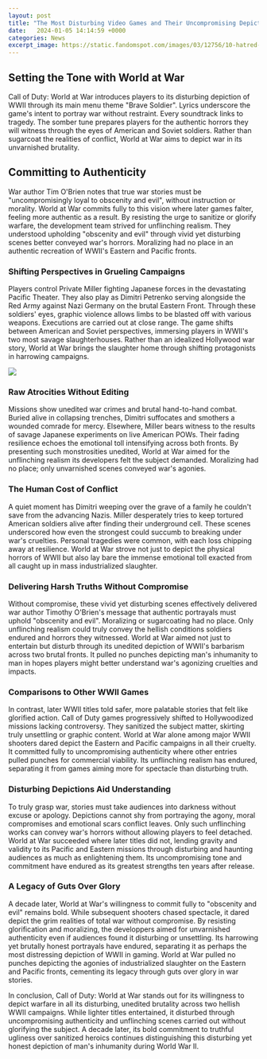 ```yaml
---
layout: post
title: "The Most Disturbing Video Games and Their Uncompromising Depictions of War"
date:   2024-01-05 14:14:59 +0000
categories: News
excerpt_image: https://static.fandomspot.com/images/03/12756/10-hatred-game-screenshot.jpg
---
```

## Setting the Tone with World at War

Call of Duty: World at War introduces players to its disturbing depiction of WWII through its main menu theme "Brave Soldier". Lyrics underscore the game's intent to portray war without restraint. Every soundtrack links to tragedy. The somber tune prepares players for the authentic horrors they will witness through the eyes of American and Soviet soldiers. Rather than sugarcoat the realities of conflict, World at War aims to depict war in its unvarnished brutality.

## Committing to Authenticity

War author Tim O'Brien notes that true war stories must be "uncompromisingly loyal to obscenity and evil", without instruction or morality. World at War commits fully to this vision where later games falter, feeling more authentic as a result. By resisting the urge to sanitize or glorify warfare, the development team strived for unflinching realism. They understood upholding "obscenity and evil" through vivid yet disturbing scenes better conveyed war's horrors. Moralizing had no place in an authentic recreation of WWII's Eastern and Pacific fronts.

### Shifting Perspectives in Grueling Campaigns

Players control Private Miller fighting Japanese forces in the devastating Pacific Theater. They also play as Dimitri Petrenko serving alongside the Red Army against Nazi Germany on the brutal Eastern Front. Through these soldiers' eyes, graphic violence allows limbs to be blasted off with various weapons. Executions are carried out at close range. The game shifts between American and Soviet perspectives, immersing players in WWII's two most savage slaughterhouses. Rather than an idealized Hollywood war story, World at War brings the slaughter home through shifting protagonists in harrowing campaigns. 


![](https://static.fandomspot.com/images/03/12756/10-hatred-game-screenshot.jpg)
### Raw Atrocities Without Editing 

Missions show unedited war crimes and brutal hand-to-hand combat. Buried alive in collapsing trenches, Dimitri suffocates and smothers a wounded comrade for mercy. Elsewhere, Miller bears witness to the results of savage Japanese experiments on live American POWs. Their fading resilience echoes the emotional toll intensifying across both fronts. By presenting such monstrosities unedited, World at War aimed for the unflinching realism its developers felt the subject demanded. Moralizing had no place; only unvarnished scenes conveyed war's agonies.

### The Human Cost of Conflict

A quiet moment has Dimitri weeping over the grave of a family he couldn't save from the advancing Nazis. Miller desperately tries to keep tortured American soldiers alive after finding their underground cell. These scenes underscored how even the strongest could succumb to breaking under war's cruelties. Personal tragedies were common, with each loss chipping away at resilience. World at War strove not just to depict the physical horrors of WWII but also lay bare the immense emotional toll exacted from all caught up in mass industrialized slaughter. 

### Delivering Harsh Truths Without Compromise

Without compromise, these vivid yet disturbing scenes effectively delivered war author Timothy O'Brien's message that authentic portrayals must uphold "obscenity and evil". Moralizing or sugarcoating had no place. Only unflinching realism could truly convey the hellish conditions soldiers endured and horrors they witnessed. World at War aimed not just to entertain but disturb through its unedited depiction of WWII's barbarism across two brutal fronts. It pulled no punches depicting man's inhumanity to man in hopes players might better understand war's agonizing cruelties and impacts.

### Comparisons to Other WWII Games

In contrast, later WWII titles told safer, more palatable stories that felt like glorified action. Call of Duty games progressively shifted to Hollywoodized missions lacking controversy. They sanitized the subject matter, skirting truly unsettling or graphic content. World at War alone among major WWII shooters dared depict the Eastern and Pacific campaigns in all their cruelty. It committed fully to uncompromising authenticity where other entries pulled punches for commercial viability. Its unflinching realism has endured, separating it from games aiming more for spectacle than disturbing truth. 

### Disturbing Depictions Aid Understanding

To truly grasp war, stories must take audiences into darkness without excuse or apology. Depictions cannot shy from portraying the agony, moral compromises and emotional scars conflict leaves. Only such unflinching works can convey war's horrors without allowing players to feel detached. World at War succeeded where later titles did not, lending gravity and validity to its Pacific and Eastern missions through disturbing and haunting audiences as much as enlightening them. Its uncompromising tone and commitment have endured as its greatest strengths ten years after release.

### A Legacy of Guts Over Glory

A decade later, World at War's willingness to commit fully to "obscenity and evil" remains bold. While subsequent shooters chased spectacle, it dared depict the grim realities of total war without compromise. By resisting glorification and moralizing, the developpers aimed for unvarnished authenticity even if audiences found it disturbing or unsettling. Its harrowing yet brutally honest portrayals have endured, separating it as perhaps the most distressing depiction of WWII in gaming. World at War pulled no punches depicting the agonies of industrialized slaughter on the Eastern and Pacific fronts, cementing its legacy through guts over glory in war stories.

In conclusion, Call of Duty: World at War stands out for its willingness to depict warfare in all its disturbing, unedited brutality across two hellish WWII campaigns. While lighter titles entertained, it disturbed through uncompromising authenticity and unflinching scenes carried out without glorifying the subject. A decade later, its bold commitment to truthful ugliness over sanitized heroics continues distinguishing this disturbing yet honest depiction of man's inhumanity during World War II.